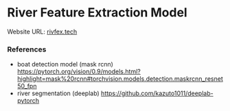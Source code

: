 # River Feature Extraction Model

Website URL: [rivfex.tech](https://rivfex.tech)

### References
- boat detection model (mask rcnn)
https://pytorch.org/vision/0.9/models.html?highlight=mask%20rcnn#torchvision.models.detection.maskrcnn_resnet50_fpn
- river segmentation (deeplab)
https://github.com/kazuto1011/deeplab-pytorch